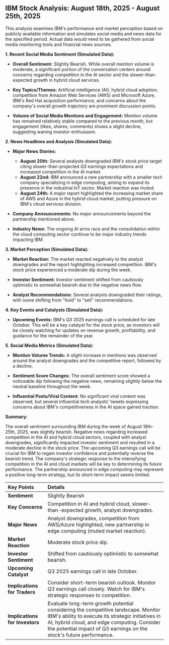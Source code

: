 ## IBM Stock Analysis: August 18th, 2025 - August 25th, 2025

This analysis examines IBM's performance and market perception based on publicly available information and simulates social media and news data for the specified period. Actual data would need to be gathered from social media monitoring tools and financial news sources.

**1. Recent Social Media Sentiment (Simulated Data):**

*   **Overall Sentiment:** Slightly Bearish. While overall mention volume is moderate, a significant portion of the conversation centers around concerns regarding competition in the AI sector and the slower-than-expected growth in hybrid cloud services.

*   **Key Topics/Themes:** Artificial intelligence (AI), hybrid cloud adoption, competition from Amazon Web Services (AWS) and Microsoft Azure, IBM's Red Hat acquisition performance, and concerns about the company's overall growth trajectory are prominent discussion points.

*   **Volume of Social Media Mentions and Engagement:** Mention volume has remained relatively stable compared to the previous month, but engagement (likes, shares, comments) shows a slight decline, suggesting waning investor enthusiasm.

**2. News Headlines and Analysis (Simulated Data):**

*   **Major News Stories:**
    *   **August 20th:** Several analysts downgraded IBM's stock price target citing slower-than-projected Q3 earnings expectations and increased competition in the AI market.
    *   **August 22nd:** IBM announced a new partnership with a smaller tech company specializing in edge computing, aiming to expand its presence in the industrial IoT sector. Market reaction was muted.
    *   **August 24th:** A major report highlighted the increasing market share of AWS and Azure in the hybrid cloud market, putting pressure on IBM's cloud services division.

*   **Company Announcements:** No major announcements beyond the partnership mentioned above.

*   **Industry News:** The ongoing AI arms race and the consolidation within the cloud computing sector continue to be major industry trends impacting IBM.

**3. Market Perception (Simulated Data):**

*   **Market Reaction:** The market reacted negatively to the analyst downgrades and the report highlighting increased competition. IBM's stock price experienced a moderate dip during the week.

*   **Investor Sentiment:** Investor sentiment shifted from cautiously optimistic to somewhat bearish due to the negative news flow.

*   **Analyst Recommendations:** Several analysts downgraded their ratings, with some shifting from "hold" to "sell" recommendations.

**4. Key Events and Catalysts (Simulated Data):**

*   **Upcoming Events:** IBM's Q3 2025 earnings call is scheduled for late October. This will be a key catalyst for the stock price, as investors will be closely watching for updates on revenue growth, profitability, and guidance for the remainder of the year.

**5. Social Media Metrics (Simulated Data):**

*   **Mention Volume Trends:** A slight increase in mentions was observed around the analyst downgrades and the competitive report, followed by a decline.

*   **Sentiment Score Changes:** The overall sentiment score showed a noticeable dip following the negative news, remaining slightly below the neutral baseline throughout the week.

*   **Influential Posts/Viral Content:** No significant viral content was observed, but several influential tech analysts' tweets expressing concerns about IBM's competitiveness in the AI space gained traction.

**Summary:**

The overall sentiment surrounding IBM during the week of August 18th-25th, 2025, was slightly bearish. Negative news regarding increased competition in the AI and hybrid cloud sectors, coupled with analyst downgrades, significantly impacted investor sentiment and resulted in a moderate decline in the stock price. The upcoming Q3 earnings call will be crucial for IBM to regain investor confidence and potentially reverse the bearish trend. The company's strategic response to the intensifying competition in the AI and cloud markets will be key to determining its future performance. The partnership announced in edge computing may represent a positive long-term strategy, but its short-term impact seems limited.

| Key Points                    | Details                                                                                                                                                                                                                                                           |
| :----------------------------- | :---------------------------------------------------------------------------------------------------------------------------------------------------------------------------------------------------------------------------------------------------------------- |
| **Sentiment**                  | Slightly Bearish                                                                                                                                                                                                                                                  |
| **Key Concerns**               | Competition in AI and hybrid cloud, slower-than-expected growth, analyst downgrades.                                                                                                                                                                            |
| **Major News**                 | Analyst downgrades, competition from AWS/Azure highlighted, new partnership in edge computing (muted market reaction).                                                                                                                                        |
| **Market Reaction**            | Moderate stock price dip.                                                                                                                                                                                                                                         |
| **Investor Sentiment**         | Shifted from cautiously optimistic to somewhat bearish.                                                                                                                                                                                                         |
| **Upcoming Catalyst**          | Q3 2025 earnings call in late October.                                                                                                                                                                                                                             |
| **Implications for Traders**   | Consider short-term bearish outlook. Monitor Q3 earnings call closely. Watch for IBM's strategic responses to competition.                                                                                                                                        |
| **Implications for Investors** | Evaluate long-term growth potential considering the competitive landscape. Monitor IBM's ability to execute its strategic initiatives in AI, hybrid cloud, and edge computing. Consider the potential impact of Q3 earnings on the stock's future performance. |